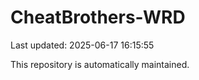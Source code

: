# CheatBrothers-WRD

Last updated: 2025-06-17 16:15:55

This repository is automatically maintained.
